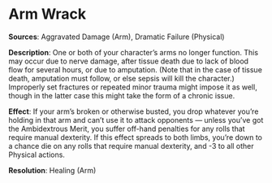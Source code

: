 # **Arm Wrack**
**Sources**: Aggravated Damage (Arm), Dramatic Failure (Physical)

**Description**: One or both of your character’s arms no longer function.
This may occur due to nerve damage, after tissue death due
to lack of blood flow for several hours, or due to amputation.
(Note that in the case of tissue death, amputation must follow,
or else sepsis will kill the character.) Improperly set fractures
or repeated minor trauma might impose it as well, though
in the latter case this might take the form of a chronic issue.

**Effect**: If your arm’s broken or otherwise busted, you drop
whatever you’re holding in that arm and can’t use it to attack
opponents — unless you’ve got the Ambidextrous Merit, you
suffer off-hand penalties for any rolls that require manual
dexterity. If this effect spreads to both limbs, you’re down to
a chance die on any rolls that require manual dexterity, and
-3 to all other Physical actions.

**Resolution**: Healing (Arm)